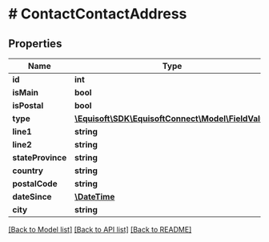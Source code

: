 # # ContactContactAddress

## Properties

Name | Type | Description | Notes
------------ | ------------- | ------------- | -------------
**id** | **int** |  | [optional]
**isMain** | **bool** |  | [optional]
**isPostal** | **bool** |  | [optional]
**type** | [**\Equisoft\SDK\EquisoftConnect\Model\FieldValue**](FieldValue.md) |  | [optional]
**line1** | **string** |  | [optional]
**line2** | **string** |  | [optional]
**stateProvince** | **string** |  | [optional]
**country** | **string** |  | [optional]
**postalCode** | **string** |  | [optional]
**dateSince** | [**\DateTime**](\DateTime.md) |  | [optional]
**city** | **string** |  | [optional]

[[Back to Model list]](../../README.md#models) [[Back to API list]](../../README.md#endpoints) [[Back to README]](../../README.md)
